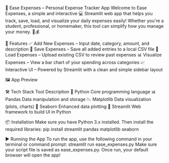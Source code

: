 💸 Ease Expenses – Personal Expense Tracker App
Welcome to Ease Expenses, a simple and interactive 💻 Streamlit web app that helps you track, save, load, and visualize your daily expenses easily! Whether you're a student, professional, or homemaker, this tool can simplify how you manage your money. 🧾💰

📌 Features
✅ Add New Expenses – Input date, category, amount, and description
📁 Save Expenses – Save all added entries to a local CSV file
📂 Load Expenses – Upload existing CSV to review past expenses
📊 Visualize Expenses – View a bar chart of your spending across categories
📈 Interactive UI – Powered by Streamlit with a clean and simple sidebar layout

🖼️ App Preview

🛠️ Tech Stack
Tool	Description
🐍 Python	Core programming language
📊 Pandas	Data manipulation and storage
📉 Matplotlib	Data visualization (plots, charts)
🌈 Seaborn	Enhanced data plotting
🚀 Streamlit	Web framework to build UI in Python

📦 Installation
Make sure you have Python 3.x installed. Then install the required libraries:
pip install streamlit pandas matplotlib seaborn

▶️ Running the App
To run the app, use the following command in your terminal or command prompt:
streamlit run ease_expenses.py
Make sure your script file is saved as ease_expenses.py. Once run, your default browser will open the app!

